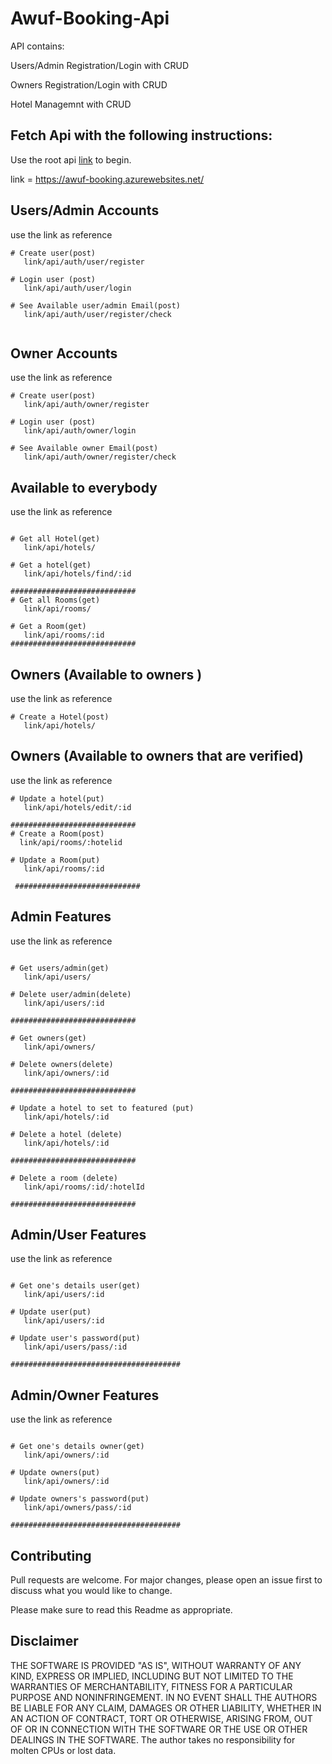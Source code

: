 # Awuf-Booking-Api

API contains: 

Users/Admin Registration/Login with CRUD

Owners Registration/Login with CRUD

Hotel Managemnt with CRUD

## Fetch Api with the following instructions:
Use the root api [link](https://awuf-booking.azurewebsites.net/) to begin.

link = https://awuf-booking.azurewebsites.net/


## Users/Admin Accounts
use the link as reference
```
# Create user(post)
   link/api/auth/user/register

# Login user (post)
   link/api/auth/user/login

# See Available user/admin Email(post)
   link/api/auth/user/register/check


```
## Owner Accounts
use the link as reference
```
# Create user(post)
   link/api/auth/owner/register

# Login user (post)
   link/api/auth/owner/login

# See Available owner Email(post)
   link/api/auth/owner/register/check

```


## Available to everybody
use the link as reference
```

# Get all Hotel(get)
   link/api/hotels/

# Get a hotel(get)
   link/api/hotels/find/:id
   
############################      
# Get all Rooms(get)
   link/api/rooms/

# Get a Room(get)
   link/api/rooms/:id
############################
```

## Owners (Available to owners )
use the link as reference
```
# Create a Hotel(post)
   link/api/hotels/
```
## Owners (Available to owners that are verified)
use the link as reference
```
# Update a hotel(put)
   link/api/hotels/edit/:id
 
############################
# Create a Room(post)
  link/api/rooms/:hotelid
 
# Update a Room(put)
   link/api/rooms/:id
   
 ############################
```

## Admin Features
use the link as reference
```

# Get users/admin(get)
   link/api/users/

# Delete user/admin(delete)
   link/api/users/:id

############################

# Get owners(get)
   link/api/owners/

# Delete owners(delete)
   link/api/owners/:id

############################

# Update a hotel to set to featured (put)
   link/api/hotels/:id
   
# Delete a hotel (delete)
   link/api/hotels/:id
 
############################  

# Delete a room (delete)
   link/api/rooms/:id/:hotelId
 
############################  
```

## Admin/User Features
use the link as reference
```

# Get one's details user(get)
   link/api/users/:id

# Update user(put)
   link/api/users/:id

# Update user's password(put)
   link/api/users/pass/:id

######################################
```

## Admin/Owner Features
use the link as reference
```

# Get one's details owner(get)
   link/api/owners/:id

# Update owners(put)
   link/api/owners/:id

# Update owners's password(put)
   link/api/owners/pass/:id

######################################
```


## Contributing
Pull requests are welcome. For major changes, please open an issue first to discuss what you would like to change.

Please make sure to read this Readme as appropriate.

## Disclaimer 
THE SOFTWARE IS PROVIDED "AS IS", WITHOUT WARRANTY OF ANY KIND, EXPRESS OR IMPLIED, INCLUDING BUT NOT LIMITED TO THE WARRANTIES OF MERCHANTABILITY, FITNESS FOR A PARTICULAR PURPOSE AND NONINFRINGEMENT. IN NO EVENT SHALL THE AUTHORS BE LIABLE FOR ANY CLAIM, DAMAGES OR OTHER LIABILITY, WHETHER IN AN ACTION OF CONTRACT, TORT OR OTHERWISE, ARISING FROM, OUT OF OR IN CONNECTION WITH THE SOFTWARE OR THE USE OR OTHER DEALINGS IN THE SOFTWARE.
The author takes no responsibility for molten CPUs or lost data.
